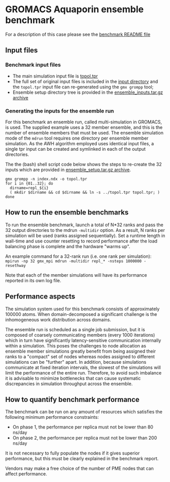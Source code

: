 # GROMACS Aquaporin ensemble benchmark

For a description of this case please see the [benchmark README
file](./inputs//README)

## Input files

### Benchmark input files

- The main simulation input file is [topol.tpr](./inputs/topol.tpr)
- The full set of original input files is included in the 
  [input directory](./inputs/) and the ``topol.tpr`` input file can
  re-generated using the ``gmx grompp`` tool;
- Ensemble setup directory tree is provided in the
  [ensemble_inputs.tar.gz archive](./inputs/ensemble_inputs.tar.gz)

### Generating the inputs for the ensemble run

For this benchmark an ensemble run, called multi-simulation in
GROMACS, is used. The supplied example uses a 32 member ensemble, and
this is the number of ensemble members that must be used. The
ensemble simulation mode of the ``mdrun`` tool requires one directory
per ensemble member simulation.  As the AWH algorithm employed uses
identical input files, a single tpr input can be created and symlinked
in each of the output directories.

The the (bash) shell script code below shows the steps to re-create
the 32 inputs which are provided in
[ensemble_setup.tar.gz archive](./inputs/ensemble_setup.tar.gz).
```
gmx grompp -n index.ndx -o topol.tpr
for i in {01..32}; do
  dirname=repl_${i}
  ( mkdir $dirname && cd $dirname && ln -s ../topol.tpr topol.tpr; )
done
```

## How to run the ensemble benchmarks

To run the ensemble benchmark, launch a total of N*32 ranks and pass
the 32 output directories to the mdrun ``-multidir`` option. As a
result, N ranks per simulation will be used (ranks assigned
sequentially).  Set a runtime length in wall-time and use counter
resetting to record performance after the load balancing phase is
complete and the hardware "warms up".

An example command for a 32-rank run (i.e. one rank per simulation):
`mpirun -np 32 gmx_mpi mdrun -multidir repl_* -nsteps 1000000 -resethway`

Note that each of the member simulations will have its performance
reported in its own log file.

## Performance aspects

The simulation system used for this benchmark consists of
approximately 100000 atoms.  When domain-decomposed a significant
challenge is the inhomogeneous work distribution across domains.

The ensemble run is scheduled as a single job submission, but it is
composed of coarsely communicating members (every 1000 iterations)
which in turn have significantly latency-sensitive communication
internally within a simulation.  This poses the challenges to node
allocation as ensemble member simulations greatly benefit from being
assigned their ranks to a "compact" set of nodes whereas nodes
assigned to different simulations can be "further" apart.  In
addition, because simulations communicate at fixed iteration
intervals, the slowest of the simulations will limit the performance
of the entire run.  Therefore, to avoid such imbalance it is advisable
to minimize bottlenecks that can cause systematic discrepancies in
simulation throughput across the ensemble.

## How to quantify benchmark performance

The benchmark can be run on any amount of resources which satisfies 
the following minimum performance constraints:
- On phase 1, the performance per replica must not be lower than 80 ns/day
- On phase 2, the performance per replica must not be lower than 200 ns/day

It is not necessary to fully populate the nodes if it gives superior
performance, but this must be clearly explained in the benchmark
report.

Vendors may make a free choice of the number of PME nodes that can
affect performance.
